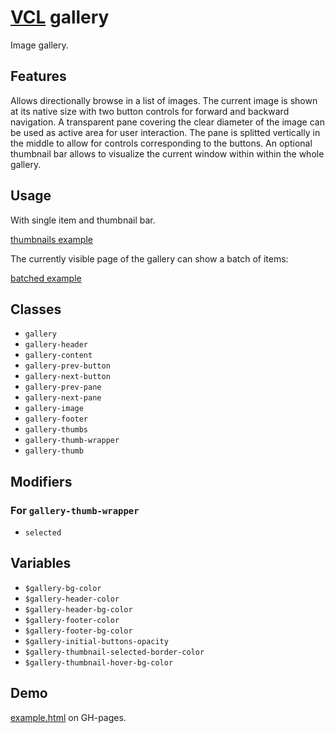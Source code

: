 # [VCL](https://vcl.github.io/) gallery

Image gallery.

## Features

Allows directionally browse in a list of images.
The current image is shown at its native size with two button controls
for forward and backward navigation.
A transparent pane covering the clear diameter of the image can be used as
active area for user interaction. The pane is splitted vertically in the middle
to allow for controls corresponding to the buttons.
An optional thumbnail bar allows to visualize the current window within within
the whole gallery.

## Usage

With single item and thumbnail bar.

[thumbnails example](/demo/example-thumbnails.html)

The currently visible page of the gallery can show a batch of items:

[batched example](/demo/example-batched.html)

## Classes

- `gallery`
- `gallery-header`
- `gallery-content`
- `gallery-prev-button`
- `gallery-next-button`
- `gallery-prev-pane`
- `gallery-next-pane`
- `gallery-image`
- `gallery-footer`
- `gallery-thumbs`
- `gallery-thumb-wrapper`
- `gallery-thumb`

## Modifiers

### For `gallery-thumb-wrapper`

- `selected`

## Variables

- `$gallery-bg-color`
- `$gallery-header-color`
- `$gallery-header-bg-color`
- `$gallery-footer-color`
- `$gallery-footer-bg-color`
- `$gallery-initial-buttons-opacity`
- `$gallery-thumbnail-selected-border-color`
- `$gallery-thumbnail-hover-bg-color`

## Demo

[example.html](/demo/example.html) on GH-pages.
